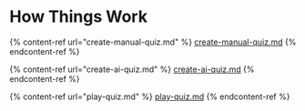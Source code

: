 # How Things Work



{% content-ref url="create-manual-quiz.md" %}
[create-manual-quiz.md](create-manual-quiz.md)
{% endcontent-ref %}

{% content-ref url="create-ai-quiz.md" %}
[create-ai-quiz.md](create-ai-quiz.md)
{% endcontent-ref %}

{% content-ref url="play-quiz.md" %}
[play-quiz.md](play-quiz.md)
{% endcontent-ref %}
